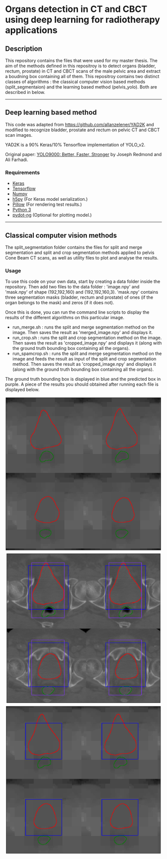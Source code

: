 # Organs detection in CT and CBCT using deep learning for radiotherapy applications

## Description

This repository contains the files that were used for my master thesis. 
The aim of the methods defined in this repositroy is to detect organs (bladder, rectum, prostate) in CT and CBCT scans of the male pelvic area and extract a boudning box containing all of them. This repositroy contains two distinct classes of algorithms : the classical computer vision based methods (split_segmentaion) and the learning based method (pelvis_yolo). Both are described in below.

--------------------------------------------------------------------------------

## Deep learning based method

This code was adapted from https://github.com/allanzelener/YAD2K and modified to recognize bladder, prostate and rectum on pelvic CT and CBCT scan images.

YAD2K is a 90% Keras/10% Tensorflow implementation of YOLO_v2.

Original paper: [YOLO9000: Better, Faster, Stronger](https://arxiv.org/abs/1612.08242) by Joseph Redmond and Ali Farhadi.


### Requirements

- [Keras](https://github.com/fchollet/keras)
- [Tensorflow](https://www.tensorflow.org/)
- [Numpy](http://www.numpy.org/)
- [h5py](http://www.h5py.org/) (For Keras model serialization.)
- [Pillow](https://pillow.readthedocs.io/) (For rendering test results.)
- [Python 3](https://www.python.org/)
- [pydot-ng](https://github.com/pydot/pydot-ng) (Optional for plotting model.)

--------------------------------------------------------------------------------

## Classical computer vision methods

The split_segmentation folder contains the files for split and merge segmentation and split and crop segmentation methods applied to pelvis Cone Beam CT scans, as well as utility files to plot and analyse the results.


### Usage

To use this code on your own data, start by creating a data folder inside the repository. Then add two files to the data folder : 'image.npy' and 'mask.npy' of shape (192,192,160) and (192,192,160,3). 'mask.npy' contains three segmentation masks (bladder, rectum and prostate) of ones (if the organ belongs to the mask) and zeros (if it does not).

Once this is done, you can run the command line scripts to display the results of the different algorithms on this particular image.

- run_merge.sh : runs the split and merge segmentation method on the image. Then saves the result as 'merged_image.npy' and displays it.
- run_crop.sh : runs the split and crop segmentation method on the image. Then saves the result as 'cropped_image.npy' and displays it (along with the ground truth bounding box containing all the organs).
- run_spamcrop.sh : runs the split and merge segmentation method on the image and feeds the result as input of the split and crop segmentation method. Then saves the result as 'cropped_image.npy' and displays it (along with the ground truth bounding box containing all the organs).

The ground truth bounding box is displayed in blue and the predicted box in purple. A piece of the results you should obtained after running each file is displayed below.

![run_merge.sh](split_segmentation/etc/spam.png)
![run_crop.sh](split_segmentation/etc/crop.png)
![run_spamcrop.sh](split_segmentation/etc/spamcrop.png)


